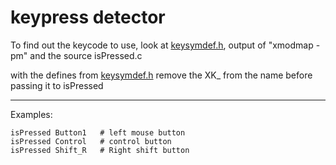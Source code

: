 # keypress detector

To find out the keycode to use, look at [keysymdef.h](https://github.com/D-Programming-Deimos/libX11/blob/master/c/X11/keysymdef.h), output of "xmodmap -pm" and the source isPressed.c

with the defines from [keysymdef.h](https://github.com/D-Programming-Deimos/libX11/blob/master/c/X11/keysymdef.h) remove the XK_ from the name before passing it to isPressed

***

Examples:

```
isPressed Button1   # left mouse button
isPressed Control   # control button
isPressed Shift_R   # Right shift button
```

